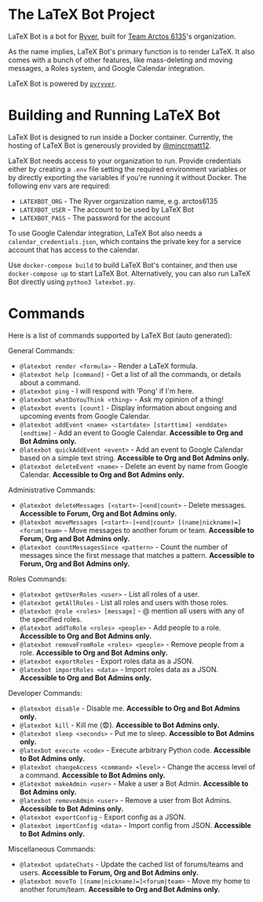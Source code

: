 # The LaTeX Bot Project

LaTeX Bot is a bot for [Ryver](https://ryver.com/), built for [Team Arctos 6135](https://www.arctos6135.com/)'s organization.

As the name implies, LaTeX Bot's primary function is to render LaTeX.
It also comes with a bunch of other features, like mass-deleting and moving messages, a Roles system, and Google Calendar integration. 

LaTeX Bot is powered by [`pyryver`](https://github.com/tylertian123/pyryver).

# Building and Running LaTeX Bot

LaTeX Bot is designed to run inside a Docker container. Currently, the hosting of LaTeX Bot is generously provided by [@mincrmatt12](https://github.com/mincrmatt12). 

LaTeX Bot needs access to your organization to run. 
Provide credentials either by creating a `.env` file setting the required environment variables or by directly exporting the variables if you're running it without Docker.
The following env vars are required:
- `LATEXBOT_ORG` - The Ryver organization name, e.g. arctos6135
- `LATEXBOT_USER` - The account to be used by LaTeX Bot
- `LATEXBOT_PASS` - The password for the account

To use Google Calendar integration, LaTeX Bot also needs a `calendar_credentials.json`, which contains the private key for a service account that has access to the calendar.

Use `docker-compose build` to build LaTeX Bot's container, and then use `docker-compose up` to start LaTeX Bot. 
Alternatively, you can also run LaTeX Bot directly using `python3 latexbot.py`.

# Commands
Here is a list of commands supported by LaTeX Bot (auto generated):

General Commands:
  - `@latexbot render <formula>` - Render a LaTeX formula. 
  - `@latexbot help [command]` - Get a list of all the commands, or details about a command. 
  - `@latexbot ping` - I will respond with 'Pong' if I'm here. 
  - `@latexbot whatDoYouThink <thing>` - Ask my opinion of a thing! 
  - `@latexbot events [count]` - Display information about ongoing and upcoming events from Google Calendar. 
  - `@latexbot addEvent <name> <startdate> [starttime] <enddate> [endtime]` - Add an event to Google Calendar. **Accessible to Org and Bot Admins only.**
  - `@latexbot quickAddEvent <event>` - Add an event to Google Calendar based on a simple text string. **Accessible to Org and Bot Admins only.**
  - `@latexbot deleteEvent <name>` - Delete an event by name from Google Calendar. **Accessible to Org and Bot Admins only.**

Administrative Commands:
  - `@latexbot deleteMessages [<start>-]<end|count>` - Delete messages. **Accessible to Forum, Org and Bot Admins only.**
  - `@latexbot moveMessages [<start>-]<end|count> [(name|nickname)=]<forum|team>` - Move messages to another forum or team. **Accessible to Forum, Org and Bot Admins only.**
  - `@latexbot countMessagesSince <pattern>` - Count the number of messages since the first message that matches a pattern. **Accessible to Forum, Org and Bot Admins only.**

Roles Commands:
  - `@latexbot getUserRoles <user>` - List all roles of a user. 
  - `@latexbot getAllRoles` - List all roles and users with those roles. 
  - `@latexbot @role <roles> [message]` - @ mention all users with any of the specified roles. 
  - `@latexbot addToRole <roles> <people>` - Add people to a role. **Accessible to Org and Bot Admins only.**
  - `@latexbot removeFromRole <roles> <people>` - Remove people from a role. **Accessible to Org and Bot Admins only.**
  - `@latexbot exportRoles` - Export roles data as a JSON. 
  - `@latexbot importRoles <data>` - Import roles data as a JSON. **Accessible to Org and Bot Admins only.**

Developer Commands:
  - `@latexbot disable` - Disable me. **Accessible to Org and Bot Admins only.**
  - `@latexbot kill` - Kill me (:fearful:). **Accessible to Bot Admins only.**
  - `@latexbot sleep <seconds>` - Put me to sleep. **Accessible to Bot Admins only.**
  - `@latexbot execute <code>` - Execute arbitrary Python code. **Accessible to Bot Admins only.**
  - `@latexbot changeAccess <command> <level>` - Change the access level of a command. **Accessible to Bot Admins only.**
  - `@latexbot makeAdmin <user>` - Make a user a Bot Admin. **Accessible to Bot Admins only.**
  - `@latexbot removeAdmin <user>` - Remove a user from Bot Admins. **Accessible to Bot Admins only.**
  - `@latexbot exportConfig` - Export config as a JSON. 
  - `@latexbot importConfig <data>` - Import config from JSON. **Accessible to Bot Admins only.**

Miscellaneous Commands:
  - `@latexbot updateChats` - Update the cached list of forums/teams and users. **Accessible to Forum, Org and Bot Admins only.**
  - `@latexbot moveTo [(name|nickname)=]<forum|team>` - Move my home to another forum/team. **Accessible to Org and Bot Admins only.**


